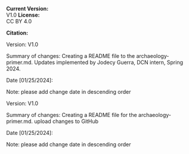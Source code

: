 **Current Version:**  
V1.0
**License:**  
CC BY 4.0

**Citation:**


Version:
V1.0

Summary of changes: Creating a README file to the archaeology-primer.md. Updates implemented by Jodecy Guerra, DCN intern, Spring 2024.

Date [01/25/2024]: 

Note: please add change date in descending order

Version:
V1.0

Summary of changes: Creating a README file for the archaeology-primer.md. upload changes to GitHub

Date [01/25/2024]: 

Note: please add change date in descending order
